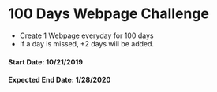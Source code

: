 # 100 Days Webpage Challenge

- Create 1 Webpage everyday for 100 days
- If a day is missed, +2 days will be added.

#### Start Date: 10/21/2019
#### Expected End Date: 1/28/2020
